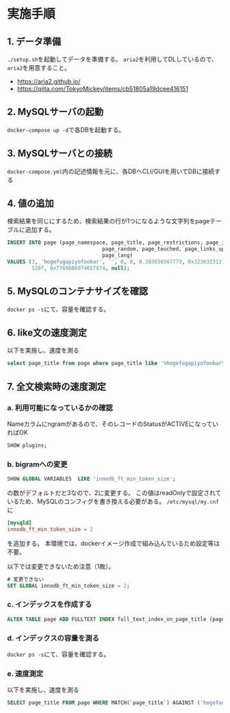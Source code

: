 # 実施手順

## 1. データ準備

`./setup.sh`を起動してデータを準備する。
`aria2`を利用してDLしているので、`aria2`を用意すること。

- https://aria2.github.io/
- https://qiita.com/TokyoMickey/items/cb51805a19dcee416151

## 2. MySQLサーバの起動

`docker-compose up -d`で各DBを起動する。

## 3. MySQLサーバとの接続

`docker-compose.yml`内の記述情報を元に、各DBへCLI/GUIを用いてDBに接続する

## 4. 値の追加

検索結果を同じにするため、検索結果の行が1つになるような文字列をpageテーブルに追加する。

```sql
INSERT INTO page (page_namespace, page_title, page_restrictions, page_is_redirect, page_is_new,
                               page_random, page_touched, page_links_updated, page_latest, page_len, page_content_model,
                               page_lang)
VALUES (3, 'hogefugapiyofoobar', '', 0, 0, 0.383650567779, 0x3230323131303233303332303438, null, 14912975,
        5207, 0x77696B6974657874, null);
```

## 5. MySQLのコンテナサイズを確認

`docker ps -s`にて、容量を確認する。



## 6. like文の速度測定

以下を実施し、速度を測る

```sql
select page_title from page where page_title like '%hogefugapiyofoobar%';
```




## 7. 全文検索時の速度測定

### a. 利用可能になっているかの確認

Nameカラムにngramがあるので、そのレコードのStatusがACTIVEになっていればOK

```sql
SHOW plugins;
```

### b. bigramへの変更

```sql
SHOW GLOBAL VARIABLES  LIKE 'innodb_ft_min_token_size';
```
の数がデフォルトだと3なので、2に変更する。
この値はreadOnlyで設定されているため、MySQLのコンフィグを書き換える必要がある。
`/etc/mysql/my.cnf`に

```cnf
[mysqld]
innodb_ft_min_token_size = 2
```

を追加する。
本環境では、dockerイメージ作成で組み込んでいるため設定等は不要。

以下では変更できないため注意（1敗）。
```sql
# 変更できない
SET GLOBAL innodb_ft_min_token_size = 2;
```

### c. インデックスを作成する

```sql
ALTER TABLE page ADD FULLTEXT INDEX full_text_index_on_page_title (page_title) WITH PARSER ngram;
```

### d. インデックスの容量を測る

`docker ps -s`にて、容量を確認する。

### e. 速度測定

以下を実施し、速度を測る

```sql
SELECT page_title FROM page WHERE MATCH(`page_title`) AGAINST ('hogefugafoobar' IN BOOLEAN MODE);
```